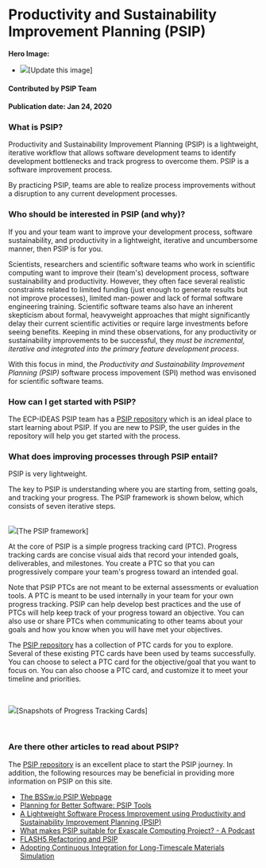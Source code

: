 # Productivity and Sustainability Improvement Planning (PSIP)
 
**Hero Image:**

 - <img src='https://github.com/betterscientificsoftware/images/raw/master/Blog_0120_PSIP_logo_tmp.png' />[Update this image]
 
#### Contributed by PSIP Team
#### Publication date: Jan 24, 2020


### What is PSIP?

Productivity and Sustainability Improvement Planning (PSIP) is a lightweight, iterative workflow that allows software development teams to identify development bottlenecks and track progress to overcome them. PSIP is a software improvement process.

By practicing PSIP, teams are able to realize process improvements without a disruption to any current development processes. 

### Who should be interested in PSIP (and why)?

If you and your team want to improve your development process, software sustainability, and productivity in a lightweight, iterative and uncumbersome manner, then PSIP is for you.

Scientists, researchers and scientific software teams who work in scientific computing want to improve their (team's) development process, software sustainability and productivity. However, they often face several realistic constraints related to limited funding (just enough to generate results but not improve processes), limited man-power and lack of formal software engineering training. Scientific software teams also have an inherent skepticism about formal, heavyweight approaches that might significantly delay their current scientific activities or require large investments before seeing benefits. Keeping in mind these observations, for any productivity or sustainability improvements to be successful, they *must be incremental, iterative and integrated into the primary feature development process*. 

With this focus in mind, the *Productivity and Sustainability Improvement Planning (PSIP)* software process impovement (SPI) method was envisoned for scientific software teams.


### How can I get started with PSIP?

The ECP-IDEAS PSIP team has a [PSIP repository](https://github.com/bssw-psip/practice-guides/blob/master/README.md) which is an ideal place to start learning about PSIP. If you are new to PSIP, the user guides in the repository will help you get started with the process.


<!-- ### How can I contact an IDEAS PSIP team member?
The PSIP team is happy to answer questions or to help you on your quest of improved software sustainability and quality. Please email the PSIP team at [psip@lists.mcs.anl.gov](psip@lists.mcs.anl.gov)
-->

### What does improving processes through PSIP entail?

PSIP is very lightweight. 

The key to PSIP is understanding where you are starting from, setting goals, and tracking your progress. The PSIP framework is shown below, which consists of seven iterative steps.

<br>
<img src='https://github.com/betterscientificsoftware/images/raw/master/Blog_0120_PSIP_Framework.png' class='page lightbox'/>[The PSIP framework]

<br>

At the core of PSIP is a simple progress tracking card (PTC). Progress tracking cards are concise visual aids that record your intended goals, deliverables, and milestones. You create a PTC so that you can progressively compare your team's progress toward an intended goal. 

Note that PSIP PTCs are not meant to be external assessments or evaluation tools. A PTC is meant to be used internally in your team for your own progress tracking. PSIP can help develop best practices and the use of PTCs will help keep track of your progress toward an objective. You can also use or share PTCs when communicating to other teams about your goals and how you know when you will have met your objectives.

The [PSIP repository](https://github.com/bssw-psip/practice-guides/blob/master/README.md) has a collection of PTC cards for you to explore. Several of these existing PTC cards have been used by teams successfully. You can choose to select a PTC card for the objective/goal that you want to focus on. You can also choose a PTC card, and customize it to meet your timeline and priorities. 

<br>

<img src='https://github.com/betterscientificsoftware/images/raw/master/Blog_0120_PTCCards.png' class='page lightbox'/>[Snapshots of Progress Tracking Cards]

<br>


### Are there other articles to read about PSIP?
The [PSIP repository](https://github.com/bssw-psip/practice-guides/blob/master/README.md) is an excellent place to start the PSIP journey. In addition, the following resources may be beneficial in providing more information on PSIP on this site.

- [The BSSw.io PSIP Webpage](https://bssw.io/psip) 
- [Planning for Better Software: PSIP Tools](https://bssw.io/items/planning-for-better-software-psip-tools)
- [A Lightweight Software Process Improvement using Productivity and Sustainability Improvement Planning (PSIP)](https://bssw.io/items/lightweight-software-process-improvement-using-productivity-and-sustainability-improvement-planning-psip)
- [What makes PSIP suitable for Exascale Computing Project? - A Podcast](https://bssw.io/items/what-makes-psip-suitable-for-exascale-computing-project)
- [FLASH5 Refactoring and PSIP](https://bssw.io/blog_posts/flash5-refactoring-and-psip)
- [Adopting Continuous Integration for Long-Timescale Materials Simulation](https://bssw.io/blog_posts/adopting-continuous-integration-for-long-timescale-materials-simulation)


<!---
Publish: preview
RSS update: 2020-02-02
Categories: planning, development, reliability
Topics: software process improvement, refactoring, testing
Tags: bssw-blog-article
Level: 2
Prerequisites: default
Aggregate: none
--->

